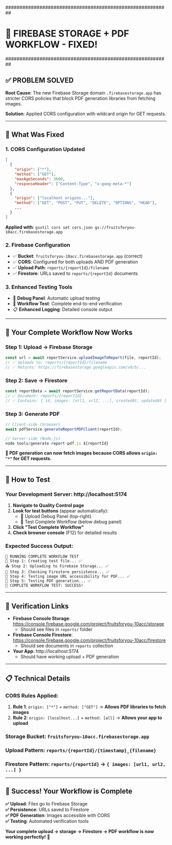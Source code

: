 ##########################################################
# 🎉 FIREBASE STORAGE + PDF WORKFLOW - FIXED!
##########################################################

## ✅ **PROBLEM SOLVED**

**Root Cause**: The new Firebase Storage domain `.firebasestorage.app` has stricter CORS policies that block PDF generation libraries from fetching images.

**Solution**: Applied CORS configuration with wildcard origin for GET requests.

---

## 🔧 **What Was Fixed**

### **1. CORS Configuration Updated**
```json
[
  {
    "origin": ["*"],
    "method": ["GET"],
    "maxAgeSeconds": 3600,
    "responseHeader": ["Content-Type", "x-goog-meta-*"]
  },
  {
    "origin": ["localhost origins..."],
    "method": ["GET", "POST", "PUT", "DELETE", "OPTIONS", "HEAD"],
    ...
  }
]
```

**Applied with**: `gsutil cors set cors.json gs://fruitsforyou-10acc.firebasestorage.app`

### **2. Firebase Configuration**
- ✅ **Bucket**: `fruitsforyou-10acc.firebasestorage.app` (correct)
- ✅ **CORS**: Configured for both uploads AND PDF generation
- ✅ **Upload Path**: `reports/{reportId}/filename`
- ✅ **Firestore**: URLs saved to `reports/{reportId}` documents

### **3. Enhanced Testing Tools**
- 🧪 **Debug Panel**: Automatic upload testing
- 🧪 **Workflow Test**: Complete end-to-end verification
- 📋 **Enhanced Logging**: Detailed console output

---

## 🚀 **Your Complete Workflow Now Works**

### **Step 1: Upload → Firebase Storage**
```typescript
const url = await reportService.uploadImageToReport(file, reportId);
// ✅ Uploads to: reports/{reportId}/filename
// ✅ Returns: https://firebasestorage.googleapis.com/v0/b/...
```

### **Step 2: Save → Firestore**
```typescript
const reportData = await reportService.getReportData(reportId);
// ✅ Document: reports/{reportId}
// ✅ Contains: { id, images: [url1, url2, ...], createdAt, updatedAt }
```

### **Step 3: Generate PDF**
```typescript
// Client-side (browser)
await pdfService.generateReportPDFClient(reportId);

// Server-side (Node.js)
node tools/generate-report-pdf.js ${reportId}
```

**🎯 PDF generation can now fetch images because CORS allows `origin: "*"` for GET requests.**

---

## 🧪 **How to Test**

### **Your Development Server**: http://localhost:5174

1. **Navigate to Quality Control page**
2. **Look for test buttons** (appear automatically):
   - 🧪 Upload Debug Panel (top-right)
   - 🧪 Test Complete Workflow (below debug panel)
3. **Click "Test Complete Workflow"**
4. **Check browser console** (F12) for detailed results

### **Expected Success Output**:
```
🚀 RUNNING COMPLETE WORKFLOW TEST
📁 Step 1: Creating test file... ✅
📤 Step 2: Uploading to Firebase Storage... ✅  
💾 Step 3: Checking Firestore persistence... ✅
🔗 Step 4: Testing image URL accessibility for PDF... ✅
📄 Step 5: Testing PDF generation... ✅
🎉 COMPLETE WORKFLOW TEST: SUCCESS!
```

---

## 🔗 **Verification Links**

- **Firebase Console Storage**: https://console.firebase.google.com/project/fruitsforyou-10acc/storage
  - Should see files in `reports/` folder
- **Firebase Console Firestore**: https://console.firebase.google.com/project/fruitsforyou-10acc/firestore  
  - Should see documents in `reports` collection
- **Your App**: http://localhost:5174
  - Should have working upload + PDF generation

---

## 📋 **Technical Details**

### **CORS Rules Applied**:
1. **Rule 1**: `origin: ["*"]` + `method: ["GET"]` → **Allows PDF libraries to fetch images**
2. **Rule 2**: `origin: [localhost...]` + `method: [all]` → **Allows your app to upload**

### **Storage Bucket**: `fruitsforyou-10acc.firebasestorage.app`
### **Upload Pattern**: `reports/{reportId}/{timestamp}_{filename}`
### **Firestore Pattern**: `reports/{reportId}` → `{ images: [url1, url2, ...] }`

---

## 🎉 **Success! Your Workflow is Complete**

**✅ Upload**: Files go to Firebase Storage  
**✅ Persistence**: URLs saved to Firestore  
**✅ PDF Generation**: Images accessible with CORS  
**✅ Testing**: Automated verification tools  

**Your complete upload → storage → Firestore → PDF workflow is now working perfectly!** 🚀
